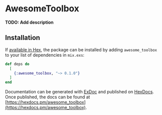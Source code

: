 # AwesomeToolbox

**TODO: Add description**

## Installation

If [available in Hex](https://hex.pm/docs/publish), the package can be installed
by adding `awesome_toolbox` to your list of dependencies in `mix.exs`:

```elixir
def deps do
  [
    {:awesome_toolbox, "~> 0.1.0"}
  ]
end
```

Documentation can be generated with [ExDoc](https://github.com/elixir-lang/ex_doc)
and published on [HexDocs](https://hexdocs.pm). Once published, the docs can
be found at [https://hexdocs.pm/awesome_toolbox](https://hexdocs.pm/awesome_toolbox).

